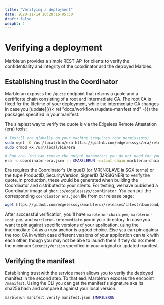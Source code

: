 ```yaml
---
title: "Verifying a deployment"
date: 2020-11-14T16:28:16+05:30
draft: false
weight: 4
---
```


# Verifying a deployment

Marblerun provides a simple REST-API for clients to verify the confidentiality and integrity of the coordinator and the deployed Marbles.

## Establishing trust in the Coordinator

Marblerun exposes the `/quote` endpoint that returns a quote and a certificate chain consisting of a root and intermediate CA. The root CA is fixed for the lifetime of your deployment, while the intermediate CA changes in case you [update]({{< ref "docs/workflows/update-manifest.md" >}}) the packages specified in your manifest.

The simplest way to verify the quote is via the Edgeless Remote Attestation ([era](https://github.com/edgelesssys/era)) tools:

```bash
# Install era globally on your machine (requires root permissions)
sudo wget -O /usr/local/bin/era https://github.com/edgelesssys/era/releases/latest/download/era
sudo chmod +x /usr/local/bin/era

# Run era. You can remove the output parameters you do not need for your use case.
era -c coordinator-era.json -h $MARBLERUN -output-chain marblerun-chain.pem -output-root marblerun-root.pem -output-intermediate marblerun-intermedite.pem
```

Era requires the Coordinator's UniqueID (or MRENCLAVE in SGX terms) or the tuple ProductID, SecurityVersion, SignerID (MRSIGNER) to verify the quote.
In production, these would be generated when building the Coordinator and distributed to your clients.
For testing, we have published a Coordinator image at `ghcr.io/edgelesssys/coordinator`.
You can pull the corresponding `coordinator-era.json` file from our release page:

```bash
wget https://github.com/edgelesssys/marblerun/releases/latest/download/coordinator-era.json
```

After successful verification, you'll have `marblerun-chain.pem`, `marblerun-root.pem`, and `marblerun-intermediate.pem` in your directory. In case you want to pin against specific versions of your application, using the intermediate CA as a trust anchor is a good choice. Else you can pin against the root CA in which case different versions of your application can talk with each other, though you may not be able to launch them if they do not meet the minimum `SecurityVersion` specified in your original or updated manifest.

## Verifying the manifest

Establishing trust with the service mesh allows you to verify the deployed manifest in the second step.
To that end, Marblerun exposes the endpoint `/manifest`.
Using the CLI you can get the manifest's signature aka its sha256 hash and compare it against your local version:

```bash
marblerun manifest verify manifest.json $MARBLERUN
```
